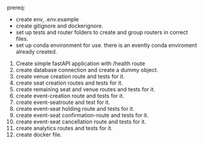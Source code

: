 prereq: 
- create env, .env.example
- create gitignore and dockerignore. 
- set up tests and router folders to create and group routers in correct files. 
- set up conda environment for use. there is an evently conda enviroment already created. 


1. Create simple fastAPI application with /health route
2. create database connection and create a dummy object. 
3. create venue creation route and tests for it. 
4. create seat creation routes and tests for it. 
5. create remaining seat and venue routes and tests for it.  
6. create event-creation route and tests for it.
7. create event-seatroute and test for it. 
8. create event-seat holding route and tests for it. 
9. create event-seat confirmation-route and tests for it. 
10. create event-seat cancellation route and tests for it. 
11. create analytics routes and tests for it. 
12. create docker file. 